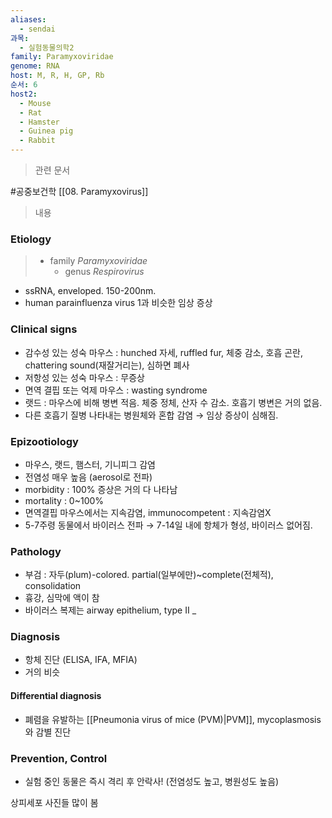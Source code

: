 ```yaml
---
aliases:
  - sendai
과목:
  - 실험동물의학2
family: Paramyxoviridae
genome: RNA
host: M, R, H, GP, Rb
순서: 6
host2:
  - Mouse
  - Rat
  - Hamster
  - Guinea pig
  - Rabbit
---
```

> 관련 문서

#공중보건학 
[[08. Paramyxovirus]]

> 내용
### Etiology
> - family *Paramyxoviridae*
> 	- genus *Respirovirus*

- ssRNA, enveloped. 150-200nm.
- human parainfluenza virus 1과 비슷한 임상 증상
### Clinical signs
- 감수성 있는 성숙 마우스 : hunched 자세, ruffled fur, 체중 감소, 호흡 곤란, chattering sound(재잘거리는), 심하면 폐사
- 저항성 있는 성숙 마우스 : 무증상
- 면역 결핍 또는 억제 마우스 : wasting syndrome
- 랫드 : 마우스에 비해 병변 적음. 체중 정체, 산자 수 감소. 호흡기 병변은 거의 없음.
- 다른 호흡기 질병 나타내는 병원체와 혼합 감염 → 임상 증상이 심해짐.
### Epizootiology
- 마우스, 랫드, 햄스터, 기니피그 감염
- 전염성 매우 높음 (aerosol로 전파)
- morbidity : 100% 증상은 거의 다 나타남
- mortality : 0~100%
- 면역결핍 마우스에서는 지속감염, immunocompetent : 지속감염X
- 5-7주령 동물에서 바이러스 전파 → 7-14일 내에 항체가 형성, 바이러스 없어짐.
### Pathology
- 부검 : 자두(plum)-colored. partial(일부에만)~complete(전체적), consolidation
- 흉강, 심막에 액이 참
- 바이러스 복제는 airway epithelium, type Ⅱ _


### Diagnosis
- 항체 진단 (ELISA, IFA, MFIA)
- 거의 비슷
#### Differential diagnosis
- 폐렴을 유발하는 [[Pneumonia virus of mice (PVM)|PVM]], mycoplasmosis와 감별 진단

### Prevention, Control
- 실험 중인 동물은 즉시 격리 후 안락사! (전염성도 높고, 병원성도 높음)

상피세포 사진들 많이 봄